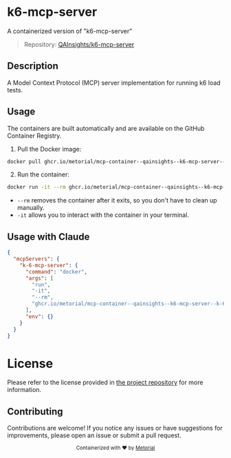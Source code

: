 
# k6-mcp-server

A containerized version of "k6-mcp-server"

> Repository: [QAInsights/k6-mcp-server](https://github.com/QAInsights/k6-mcp-server)

## Description

A Model Context Protocol (MCP) server implementation for running k6 load tests.


## Usage

The containers are built automatically and are available on the GitHub Container Registry.

1. Pull the Docker image:

```bash
docker pull ghcr.io/metorial/mcp-container--qainsights--k6-mcp-server--k-6-mcp-server
```

2. Run the container:

```bash
docker run -it --rm ghcr.io/metorial/mcp-container--qainsights--k6-mcp-server--k-6-mcp-server 
```

- `--rm` removes the container after it exits, so you don't have to clean up manually.
- `-it` allows you to interact with the container in your terminal.



## Usage with Claude

```json
{
  "mcpServers": {
    "k-6-mcp-server": {
      "command": "docker",
      "args": [
        "run",
        "-it",
        "--rm",
        "ghcr.io/metorial/mcp-container--qainsights--k6-mcp-server--k-6-mcp-server"
      ],
      "env": {}
    }
  }
}
```

# License

Please refer to the license provided in [the project repository](https://github.com/QAInsights/k6-mcp-server) for more information.

## Contributing

Contributions are welcome! If you notice any issues or have suggestions for improvements, please open an issue or submit a pull request.

<div align="center">
  <sub>Containerized with ❤️ by <a href="https://metorial.com">Metorial</a></sub>
</div>
  